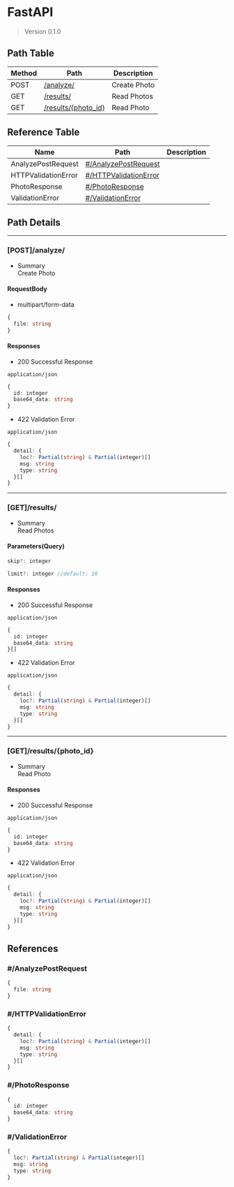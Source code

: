 # FastAPI

> Version 0.1.0

## Path Table

| Method | Path | Description |
| --- | --- | --- |
| POST | [/analyze/](#postanalyze) | Create Photo |
| GET | [/results/](#getresults) | Read Photos |
| GET | [/results/{photo_id}](#getresultsphoto_id) | Read Photo |

## Reference Table

| Name | Path | Description |
| --- | --- | --- |
| AnalyzePostRequest | [#/AnalyzePostRequest](#AnalyzePostRequest) |  |
| HTTPValidationError | [#/HTTPValidationError](#HTTPValidationError) |  |
| PhotoResponse | [#/PhotoResponse](#PhotoResponse) |  |
| ValidationError | [#/ValidationError](#ValidationError) |  |

## Path Details

***

### [POST]/analyze/

- Summary  
Create Photo

#### RequestBody

- multipart/form-data

```ts
{
  file: string
}
```

#### Responses

- 200 Successful Response

`application/json`

```ts
{
  id: integer
  base64_data: string
}
```

- 422 Validation Error

`application/json`

```ts
{
  detail: {
    loc?: Partial(string) & Partial(integer)[]
    msg: string
    type: string
  }[]
}
```

***

### [GET]/results/

- Summary  
Read Photos

#### Parameters(Query)

```ts
skip?: integer
```

```ts
limit?: integer //default: 10
```

#### Responses

- 200 Successful Response

`application/json`

```ts
{
  id: integer
  base64_data: string
}[]
```

- 422 Validation Error

`application/json`

```ts
{
  detail: {
    loc?: Partial(string) & Partial(integer)[]
    msg: string
    type: string
  }[]
}
```

***

### [GET]/results/{photo_id}

- Summary  
Read Photo

#### Responses

- 200 Successful Response

`application/json`

```ts
{
  id: integer
  base64_data: string
}
```

- 422 Validation Error

`application/json`

```ts
{
  detail: {
    loc?: Partial(string) & Partial(integer)[]
    msg: string
    type: string
  }[]
}
```

## References

### #/AnalyzePostRequest

```ts
{
  file: string
}
```

### #/HTTPValidationError

```ts
{
  detail: {
    loc?: Partial(string) & Partial(integer)[]
    msg: string
    type: string
  }[]
}
```

### #/PhotoResponse

```ts
{
  id: integer
  base64_data: string
}
```

### #/ValidationError

```ts
{
  loc?: Partial(string) & Partial(integer)[]
  msg: string
  type: string
}
```
